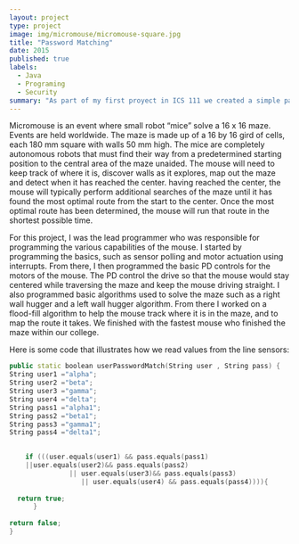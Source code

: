 ```yaml
---
layout: project
type: project
image: img/micromouse/micromouse-square.jpg
title: "Password Matching"
date: 2015
published: true
labels:
  - Java
  - Programing
  - Security
summary: "As part of my first proyect in ICS 111 we created a simple password check code."
---
```




Micromouse is an event where small robot “mice” solve a 16 x 16 maze.  Events are held worldwide.  The maze is made up of a 16 by 16 gird of cells, each 180 mm square with walls 50 mm high.  The mice are completely autonomous robots that must find their way from a predetermined starting position to the central area of the maze unaided.  The mouse will need to keep track of where it is, discover walls as it explores, map out the maze and detect when it has reached the center.  having reached the center, the mouse will typically perform additional searches of the maze until it has found the most optimal route from the start to the center.  Once the most optimal route has been determined, the mouse will run that route in the shortest possible time.

For this project, I was the lead programmer who was responsible for programming the various capabilities of the mouse.  I started by programming the basics, such as sensor polling and motor actuation using interrupts.  From there, I then programmed the basic PD controls for the motors of the mouse.  The PD control the drive so that the mouse would stay centered while traversing the maze and keep the mouse driving straight.  I also programmed basic algorithms used to solve the maze such as a right wall hugger and a left wall hugger algorithm.  From there I worked on a flood-fill algorithm to help the mouse track where it is in the maze, and to map the route it takes.  We finished with the fastest mouse who finished the maze within our college.

Here is some code that illustrates how we read values from the line sensors:

```cpp
public static boolean userPasswordMatch(String user , String pass) {
String user1 ="alpha";
String user2 ="beta";
String user3 ="gamma";
String user4 ="delta";
String pass1 ="alpha1";
String pass2 ="beta1";
String pass3 ="gamma1";
String pass4 ="delta1";

 
    if (((user.equals(user1) && pass.equals(pass1)
    ||user.equals(user2)&& pass.equals(pass2)
               || user.equals(user3)&& pass.equals(pass3)
                  || user.equals(user4) && pass.equals(pass4)))){
   
  return true;
      }
   
return false;
}

```

